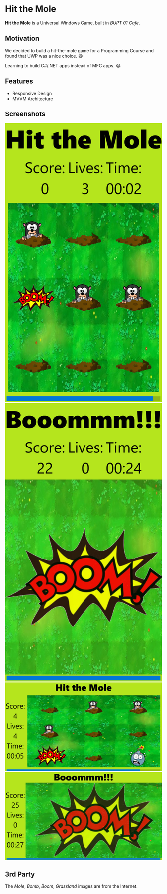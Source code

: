 # Hit the Mole

**Hit the Mole** is a Universal Windows Game, built in *BUPT 01 Cafe*.

## Motivation

We decided to build a hit-the-mole game for a Programming Course and
found that UWP was a nice choice. :smile:

Learning to build C#/.NET apps instead of MFC apps. :joy:

## Features

- Responsive Design
- MVVM Architecture

## Screenshots

![](Demo/wp_ss_20160801_0001.png)
![](Demo/wp_ss_20160801_0003.png)
![](Demo/wp_ss_20160801_0004.png)
![](Demo/wp_ss_20160801_0005.png)

## 3rd Party

The *Mole*, *Bomb*, *Boom*, *Grassland* images are from the Internet.
